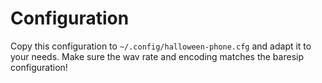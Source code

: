 # Configuration

Copy this configuration to `~/.config/halloween-phone.cfg` and adapt it to your needs. Make sure the wav rate and encoding matches the baresip configuration!
